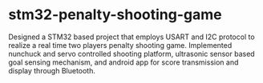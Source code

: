 # stm32-penalty-shooting-game

Designed a STM32 based project that employs USART and I2C protocol to realize a real time two players penalty shooting game. Implemented nunchuck and servo controlled shooting platform, ultrasonic sensor based goal sensing mechanism, and android app for score transmission and display through Bluetooth.

